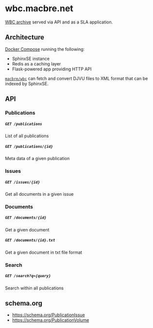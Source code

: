 # wbc.macbre.net

[WBC archive](http://www.wbc.poznan.pl/dlibra) served via API and as a SLA application.

## Architecture

[Docker Compose](https://docs.docker.com/compose/install/#/install-docker-compose) running the following:

* SphinxSE instance
* Redis as a caching layer
* Flask-powered app providing HTTP API

[`macbre/wbc`](https://github.com/macbre/wbc) can fetch and convert DJVU files to XML format that can be indexed by SphinxSE.

## API

### Publications

##### `GET /publications`

List of all publications

##### `GET /publications/{id}`

Meta data of a given publication

### Issues

##### `GET /issues/{id}`

Get all documents in a given issue

### Documents

##### `GET /documents/{id}`

Get a given document

##### `GET /documents/{id}.txt`

Get a given document in txt file format

### Search

##### `GET /search?q={query}`

Search within all publications


## schema.org

* https://schema.org/PublicationIssue
* https://schema.org/PublicationVolume
